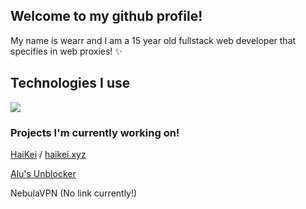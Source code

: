 ## Welcome to my github profile!

My name is wearr and I am a 15 year old fullstack web developer that specifies in web proxies! ✨

## Technologies I use
[![](https://skillicons.dev/icons?i=html,css,js,typescript,nodejs,vscode,nginx,github,&theme=light)](https://skillicons.dev)

### Projects I'm currently working on!

[HaiKei](https://github.com/wearrrrr/HaiKei) / [haikei.xyz](https://haikei.xyz)

[Alu's Unblocker](https://github.com/wearrrrr/AlusUnblocker)

NebulaVPN (No link currently!)
